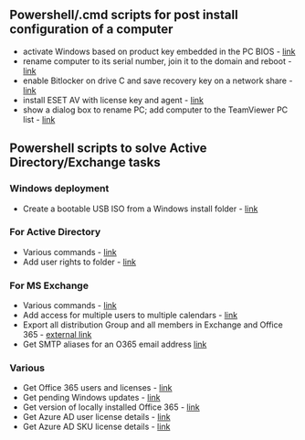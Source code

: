 
## Powershell/.cmd scripts for post install configuration of a computer

- activate Windows based on product key embedded in the PC BIOS - [link](windows-deploy/activate-windows.ps1)
- rename computer to its serial number, join it to the domain and reboot - [link](windows-deploy/rename-join-computer.ps1)
- enable Bitlocker on drive C and save recovery key on a network share - [link](windows-deploy/enable-bitlocker.ps1)
- install ESET AV with license key and agent - [link](windows-deploy/eset-av-agent.ps1)
- show a dialog box to rename PC; add computer to the TeamViewer PC list - [link](windows-deploy/rename-pc-teamviewer.ps1)

## Powershell scripts to solve Active Directory/Exchange tasks
### Windows deployment
- Create a bootable USB ISO from a Windows install folder - [link](create-boot-iso.ps1)
### For Active Directory
- Various commands - [link](AD-various.ps1)
- Add user rights to folder - [link](add-user-righs-folder.ps1)
### For MS Exchange
- Various commands - [link](ms-exchange-various.ps1)
- Add access for multiple users to multiple calendars - [link](add-multiple-users-to-multiple-calendars.ps1)
- Export all distribution Group and all members in Exchange and Office 365 - [external link](https://www.azure365pro.com/how-to-export-all-distribution-group-and-all-members-of-it-exchange-2010/)
- Get SMTP aliases for an O365 email address [link](get-smtp-aliases.ps1)

### Various
- Get Office 365 users and licenses - [link](office365-users-licenses.ps1)
- Get pending Windows updates - [link](pending-windows-updates.ps1)
- Get version of locally installed Office 365 - [link](get-o365-version.ps1)
- Get Azure AD user license details - [link](get-azureAD-license-details.ps1)
- Get Azure AD SKU license details - [link](get-azureAD-sku-license-details.ps1)
